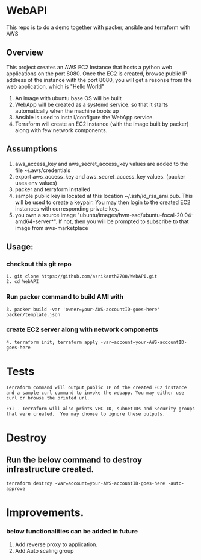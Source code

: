 # WebAPI

This repo is to do a demo together with packer, ansible and terraform with AWS

## Overview

This project creates an AWS EC2 Instance that hosts a python web applications on the port 8080.
Once the EC2 is created, browse public IP address of the instance with the port 8080, you will get a resonse from the web application, which is "Hello World"

1. An image with ubuntu base OS will be built
2. WebApp will be created as a systemd service. so that it starts automatically when the machine boots up
3. Ansible is used to install/configure the WebApp service.
4. Terraform will create an EC2 instance (with the image built by packer) along with few network components.

## Assumptions

1. aws_access_key and aws_secret_access_key values are added to the file ~/.aws/credentials
2. export aws_access_key and aws_secret_access_key values. (packer uses env values)
3. packer and terraform installed
4. sample public key is located at this location ~/.ssh/id_rsa_ami.pub. This will be used to create a keypair. You may then login to the created EC2 instances with corresponding private key.
5. you own a source image "ubuntu/images/hvm-ssd/ubuntu-focal-20.04-amd64-server*". If not, then you will be prompted to subscribe to that image from aws-marketplace

## Usage:

### checkout this git repo
```
1. git clone https://github.com/asrikanth2788/WebAPI.git
2. cd WebAPI
```
### Run packer command to build AMI with 
`3. packer build -var 'owner=your-AWS-accountID-goes-here' packer/template.json`

### create EC2 server along with network components
`4. terraform init; terraform apply -var=account=your-AWS-accountID-goes-here`

# Tests
```
Terraform command will output public IP of the created EC2 instance and a sample curl command to invoke the webapp. You may either use curl or browse the printed url.  

FYI - Terraform will also prints VPC ID, subnetIDs and Security groups that were created.  You may choose to ignore these outputs.
```

# Destroy

## Run the below command to destroy infrastructure created.
`terraform destroy -var=account=your-AWS-accountID-goes-here -auto-approve`



# Improvements. 

### below functionalities can be added in future

1. Add reverse proxy to application.
2. Add Auto scaling group


